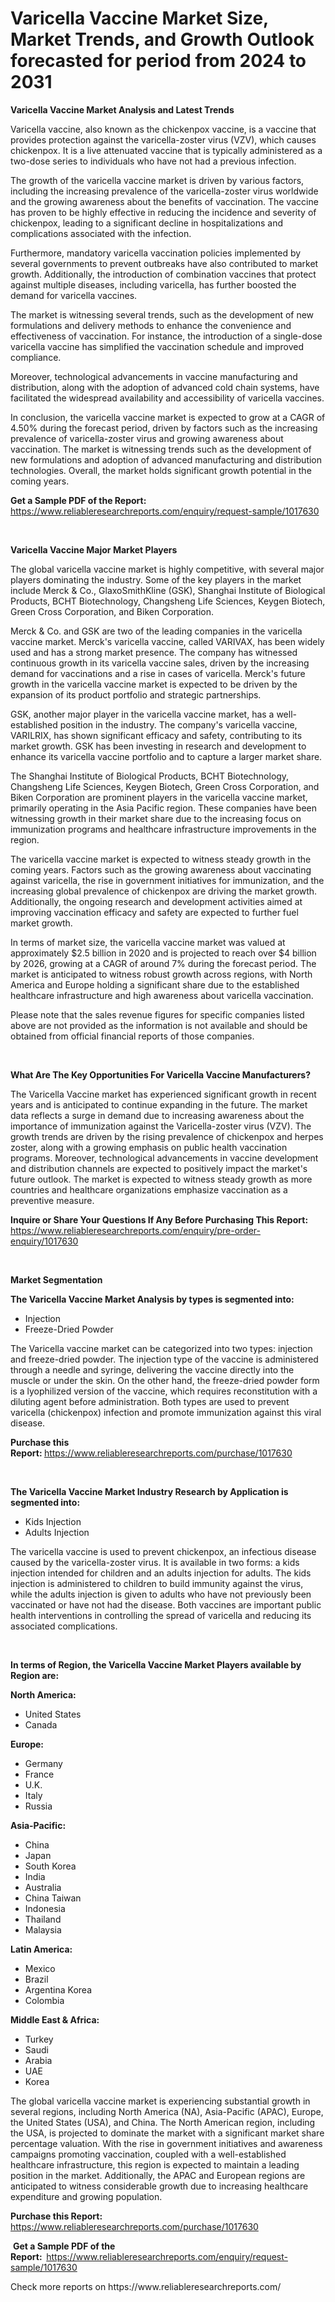 <p><h1>Varicella Vaccine Market Size, Market Trends, and Growth Outlook forecasted for period from 2024 to 2031</h1></p><p><strong>Varicella Vaccine Market Analysis and Latest Trends</strong></p>
<p><p>Varicella vaccine, also known as the chickenpox vaccine, is a vaccine that provides protection against the varicella-zoster virus (VZV), which causes chickenpox. It is a live attenuated vaccine that is typically administered as a two-dose series to individuals who have not had a previous infection.</p><p>The growth of the varicella vaccine market is driven by various factors, including the increasing prevalence of the varicella-zoster virus worldwide and the growing awareness about the benefits of vaccination. The vaccine has proven to be highly effective in reducing the incidence and severity of chickenpox, leading to a significant decline in hospitalizations and complications associated with the infection.</p><p>Furthermore, mandatory varicella vaccination policies implemented by several governments to prevent outbreaks have also contributed to market growth. Additionally, the introduction of combination vaccines that protect against multiple diseases, including varicella, has further boosted the demand for varicella vaccines.</p><p>The market is witnessing several trends, such as the development of new formulations and delivery methods to enhance the convenience and effectiveness of vaccination. For instance, the introduction of a single-dose varicella vaccine has simplified the vaccination schedule and improved compliance.</p><p>Moreover, technological advancements in vaccine manufacturing and distribution, along with the adoption of advanced cold chain systems, have facilitated the widespread availability and accessibility of varicella vaccines.</p><p>In conclusion, the varicella vaccine market is expected to grow at a CAGR of 4.50% during the forecast period, driven by factors such as the increasing prevalence of varicella-zoster virus and growing awareness about vaccination. The market is witnessing trends such as the development of new formulations and adoption of advanced manufacturing and distribution technologies. Overall, the market holds significant growth potential in the coming years.</p></p>
<p><strong>Get a Sample PDF of the Report:&nbsp;</strong> <a href="https://www.reliableresearchreports.com/enquiry/request-sample/1017630">https://www.reliableresearchreports.com/enquiry/request-sample/1017630</a></p>
<p>&nbsp;</p>
<p><strong>Varicella Vaccine Major Market Players</strong></p>
<p><p>The global varicella vaccine market is highly competitive, with several major players dominating the industry. Some of the key players in the market include Merck & Co., GlaxoSmithKline (GSK), Shanghai Institute of Biological Products, BCHT Biotechnology, Changsheng Life Sciences, Keygen Biotech, Green Cross Corporation, and Biken Corporation.</p><p>Merck & Co. and GSK are two of the leading companies in the varicella vaccine market. Merck's varicella vaccine, called VARIVAX, has been widely used and has a strong market presence. The company has witnessed continuous growth in its varicella vaccine sales, driven by the increasing demand for vaccinations and a rise in cases of varicella. Merck's future growth in the varicella vaccine market is expected to be driven by the expansion of its product portfolio and strategic partnerships.</p><p>GSK, another major player in the varicella vaccine market, has a well-established position in the industry. The company's varicella vaccine, VARILRIX, has shown significant efficacy and safety, contributing to its market growth. GSK has been investing in research and development to enhance its varicella vaccine portfolio and to capture a larger market share.</p><p>The Shanghai Institute of Biological Products, BCHT Biotechnology, Changsheng Life Sciences, Keygen Biotech, Green Cross Corporation, and Biken Corporation are prominent players in the varicella vaccine market, primarily operating in the Asia Pacific region. These companies have been witnessing growth in their market share due to the increasing focus on immunization programs and healthcare infrastructure improvements in the region.</p><p>The varicella vaccine market is expected to witness steady growth in the coming years. Factors such as the growing awareness about vaccinating against varicella, the rise in government initiatives for immunization, and the increasing global prevalence of chickenpox are driving the market growth. Additionally, the ongoing research and development activities aimed at improving vaccination efficacy and safety are expected to further fuel market growth.</p><p>In terms of market size, the varicella vaccine market was valued at approximately $2.5 billion in 2020 and is projected to reach over $4 billion by 2026, growing at a CAGR of around 7% during the forecast period. The market is anticipated to witness robust growth across regions, with North America and Europe holding a significant share due to the established healthcare infrastructure and high awareness about varicella vaccination.</p><p>Please note that the sales revenue figures for specific companies listed above are not provided as the information is not available and should be obtained from official financial reports of those companies.</p></p>
<p>&nbsp;</p>
<p><strong>What Are The Key Opportunities For Varicella Vaccine Manufacturers?</strong></p>
<p><p>The Varicella Vaccine market has experienced significant growth in recent years and is anticipated to continue expanding in the future. The market data reflects a surge in demand due to increasing awareness about the importance of immunization against the Varicella-zoster virus (VZV). The growth trends are driven by the rising prevalence of chickenpox and herpes zoster, along with a growing emphasis on public health vaccination programs. Moreover, technological advancements in vaccine development and distribution channels are expected to positively impact the market's future outlook. The market is expected to witness steady growth as more countries and healthcare organizations emphasize vaccination as a preventive measure.</p></p>
<p><strong>Inquire or Share Your Questions If Any Before Purchasing This Report:</strong> <a href="https://www.reliableresearchreports.com/enquiry/pre-order-enquiry/1017630">https://www.reliableresearchreports.com/enquiry/pre-order-enquiry/1017630</a></p>
<p>&nbsp;</p>
<p><strong>Market Segmentation</strong></p>
<p><strong>The Varicella Vaccine Market Analysis by types is segmented into:</strong></p>
<p><ul><li>Injection</li><li>Freeze-Dried Powder</li></ul></p>
<p><p>The Varicella vaccine market can be categorized into two types: injection and freeze-dried powder. The injection type of the vaccine is administered through a needle and syringe, delivering the vaccine directly into the muscle or under the skin. On the other hand, the freeze-dried powder form is a lyophilized version of the vaccine, which requires reconstitution with a diluting agent before administration. Both types are used to prevent varicella (chickenpox) infection and promote immunization against this viral disease.</p></p>
<p><strong>Purchase this Report:&nbsp;</strong><a href="https://www.reliableresearchreports.com/purchase/1017630">https://www.reliableresearchreports.com/purchase/1017630</a></p>
<p>&nbsp;</p>
<p><strong>The Varicella Vaccine Market Industry Research by Application is segmented into:</strong></p>
<p><ul><li>Kids Injection</li><li>Adults Injection</li></ul></p>
<p><p>The varicella vaccine is used to prevent chickenpox, an infectious disease caused by the varicella-zoster virus. It is available in two forms: a kids injection intended for children and an adults injection for adults. The kids injection is administered to children to build immunity against the virus, while the adults injection is given to adults who have not previously been vaccinated or have not had the disease. Both vaccines are important public health interventions in controlling the spread of varicella and reducing its associated complications.</p></p>
<p>&nbsp;</p>
<p><strong>In terms of Region, the Varicella Vaccine Market Players available by Region are:</strong></p>
<p>
    <p> <strong> North America: </strong>
        <ul>
            <li>United States</li>
            <li>Canada</li>
        </ul>
        </p> 
    <p> <strong> Europe: </strong>
        <ul>
            <li>Germany</li>
            <li>France</li>
            <li>U.K.</li>
            <li>Italy</li>
            <li>Russia</li>
        </ul>
        </p> 
    <p> <strong> Asia-Pacific: </strong>
        <ul>
            <li>China</li>
            <li>Japan</li>
            <li>South Korea</li>
            <li>India</li>
            <li>Australia</li>
            <li>China Taiwan</li>
            <li>Indonesia</li>
            <li>Thailand</li>
            <li>Malaysia</li>
        </ul>
        </p> 
    <p> <strong> Latin America: </strong>
        <ul>
            <li>Mexico</li>
            <li>Brazil</li>
            <li>Argentina Korea</li>
            <li>Colombia</li>
        </ul>
        </p> 
    <p> <strong> Middle East & Africa: </strong>
        <ul>
            <li>Turkey</li>
            <li>Saudi</li>
            <li>Arabia</li>
            <li>UAE</li>
            <li>Korea</li>
        </ul>
    </p>
    </p>
<p><p>The global varicella vaccine market is experiencing substantial growth in several regions, including North America (NA), Asia-Pacific (APAC), Europe, the United States (USA), and China. The North American region, including the USA, is projected to dominate the market with a significant market share percentage valuation. With the rise in government initiatives and awareness campaigns promoting vaccination, coupled with a well-established healthcare infrastructure, this region is expected to maintain a leading position in the market. Additionally, the APAC and European regions are anticipated to witness considerable growth due to increasing healthcare expenditure and growing population.</p></p>
<p><strong>Purchase this Report: </strong><a href="https://www.reliableresearchreports.com/purchase/1017630">https://www.reliableresearchreports.com/purchase/1017630</a></p>
<p>&nbsp;<strong>Get a Sample PDF of the Report:&nbsp;&nbsp;</strong><a href="https://www.reliableresearchreports.com/enquiry/request-sample/1017630">https://www.reliableresearchreports.com/enquiry/request-sample/1017630</a></p>
<p><strong></strong></p>
<p>Check more reports on https://www.reliableresearchreports.com/</p>